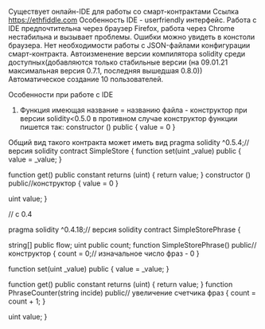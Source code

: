 Существует онлайн-IDE для работы со смарт-контрактами
Ссылка https://ethfiddle.com
Особенность IDE - userfriendly интерфейс.
Работа с IDE предпочтительна через браузер Firefox, работа через Chrome нестабильна и вызывает проблемы. Ошибки можно увидеть в констоли браузера. 
Нет необходимости работы с JSON-файлами конфигурации смарт-контракта.
Автоизменение версии компилятора solidity среди доступных(добавляются только стабильные версии (на 09.01.21 максимальная версия 0.7.1, последняя вышедшая 0.8.0))
Автоматическое создание 10 пользователей.

Особенности при работе с IDE
1) Функция имеющая название = названию файла - конструктор при версии solidity<0.5.0
в противном случае конструктор функции пишется так:
 constructor () public
  {
    value = 0
  }
  
  Общий вид такого контракта может иметь вид 
pragma solidity ^0.5.4;// версия solidity
contract SimpleStore {
  function set(uint _value) public {
    value = _value;
  }

  function get() public constant returns (uint) {
    return value;
  }
  constructor () public//конструктор
  {
    value = 0
  }

  uint value;
}

// с 0.4

pragma solidity ^0.4.18;// версия solidity
contract SimpleStorePhrase {

  string[] public flow;
  uint public count;
  function SimpleStorePhrase() public//конструктор
  {
    count = 0;// изначальное число фраз - 0
  }

  function set(uint _value) public {
    value = _value;
  }

  function get() public constant returns (uint) {
    return value;
  }
  function PhraseCounter(string incide) public// увеличение счетчика фраз
   {
          count = count + 1;
   }

   

  uint value;
}

